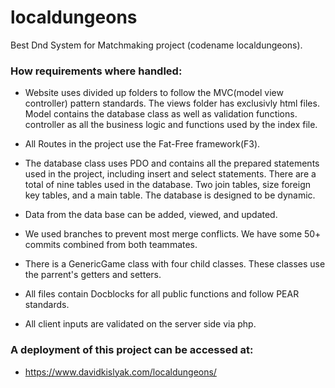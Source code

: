 # localdungeons
Best Dnd System for Matchmaking project (codename localdungeons).

### How requirements where handled:
- Website uses divided up folders to follow the MVC(model view controller) pattern standards. The views folder has exclusivly html files. Model contains the database class as well as validation functions. controller as all the business logic and functions used by the index file.

- All Routes in the project use the Fat-Free framework(F3).

- The database class uses PDO and contains all the prepared statements used in the project, including insert and select statements. There are a total of nine tables used in the database. Two join tables, size foreign key tables, and a main table. The database is designed to be dynamic.
- Data from the data base can be added, viewed, and updated.
- We used branches to prevent most merge conflicts. We have some 50+ commits combined from both teammates.
- There is a GenericGame class with four child classes. These classes use the parrent's getters and setters.
- All files contain Docblocks for all public functions and follow PEAR standards.
- All client inputs are validated on the server side via php.

### A deployment of this project can be accessed at:
- https://www.davidkislyak.com/localdungeons/